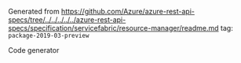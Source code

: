 Generated from https://github.com/Azure/azure-rest-api-specs/tree/../../../../../azure-rest-api-specs/specification/servicefabric/resource-manager/readme.md tag: `package-2019-03-preview`

Code generator 


